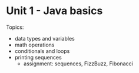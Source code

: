 # Unit 1 - Java basics

Topics:

- data types and variables
- math operations
- conditionals and loops
- printing sequences
    - assignment: sequences, FizzBuzz, Fibonacci


